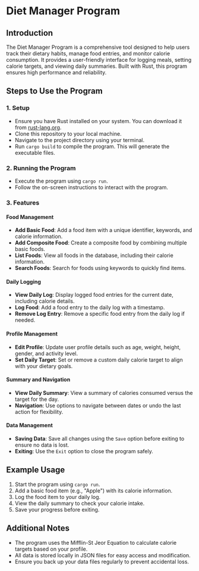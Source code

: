 # Diet Manager Program

## Introduction

The Diet Manager Program is a comprehensive tool designed to help users track their dietary habits, manage food entries, and monitor calorie consumption. It provides a user-friendly interface for logging meals, setting calorie targets, and viewing daily summaries. Built with Rust, this program ensures high performance and reliability.

## Steps to Use the Program

### 1. **Setup**
   - Ensure you have Rust installed on your system. You can download it from [rust-lang.org](https://www.rust-lang.org/).
   - Clone this repository to your local machine.
   - Navigate to the project directory using your terminal.
   - Run `cargo build` to compile the program. This will generate the executable files.

### 2. **Running the Program**
   - Execute the program using `cargo run`.
   - Follow the on-screen instructions to interact with the program.

### 3. **Features**

#### Food Management
   - **Add Basic Food**: Add a food item with a unique identifier, keywords, and calorie information.
   - **Add Composite Food**: Create a composite food by combining multiple basic foods.
   - **List Foods**: View all foods in the database, including their calorie information.
   - **Search Foods**: Search for foods using keywords to quickly find items.

#### Daily Logging
   - **View Daily Log**: Display logged food entries for the current date, including calorie details.
   - **Log Food**: Add a food entry to the daily log with a timestamp.
   - **Remove Log Entry**: Remove a specific food entry from the daily log if needed.

#### Profile Management
   - **Edit Profile**: Update user profile details such as age, weight, height, gender, and activity level.
   - **Set Daily Target**: Set or remove a custom daily calorie target to align with your dietary goals.

#### Summary and Navigation
   - **View Daily Summary**: View a summary of calories consumed versus the target for the day.
   - **Navigation**: Use options to navigate between dates or undo the last action for flexibility.

#### Data Management
   - **Saving Data**: Save all changes using the `Save` option before exiting to ensure no data is lost.
   - **Exiting**: Use the `Exit` option to close the program safely.

## Example Usage

1. Start the program using `cargo run`.
2. Add a basic food item (e.g., "Apple") with its calorie information.
3. Log the food item to your daily log.
4. View the daily summary to check your calorie intake.
5. Save your progress before exiting.

## Additional Notes

- The program uses the Mifflin-St Jeor Equation to calculate calorie targets based on your profile.
- All data is stored locally in JSON files for easy access and modification.
- Ensure you back up your data files regularly to prevent accidental loss.

